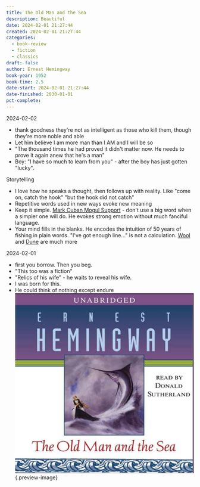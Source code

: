 ```yaml
---
title: The Old Man and the Sea
description: Beautiful
date: 2024-02-01 21:27:44
created: 2024-02-01 21:27:44
categories:
  - book-review
  - fiction
  - classics
draft: false
author: Ernest Hemingway
book-year: 1952
book-time: 2.5
date-start: 2024-02-01 21:27:44
date-finished: 2030-01-01
pct-complete:
---
```

2024-02-02

- thank goodness they're not as intelligent as those who kill them, though they're more noble and able
- Let him believe I am more man than I AM and I will be so
- "The thousand times he had proved it didn't matter now. He needs to prove it again anew that he's a man"
- Boy: "I have so much to learn from you" - after the boy has just gotten "lucky". 

Storytelling

- I love how he speaks a thought, then follows up with reality. Like "come on, catch the hook" "but the hook did not catch"
- Repetitive words used in new ways evoke new meaning
- Keep it simple. [Mark Cuban Mogul Support](../posts/mark-cuban-mogul-support.md) - don't use a big word when a simpler one will do. He evokes strong emotion without much fanciful language. 
- Your mind fills in the blanks. He encodes the intuition of 50 years of fishing in plain words. "I've got enough line..." is not a calculation. [Wool](wool.md) and [Dune](dune.md) are much more 



2024-02-01
- first you borrow. Then you beg. 
- "This too was a fiction"
- "Relics of his wife" - he waits to reveal his wife. 
- I was born for this. 
- He could think of nothing except endure
![The Old Man and The Sea](../img/book-the-old-man-and-the-sea.jpeg){.preview-image}

